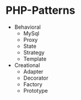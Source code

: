 # PHP-Patterns
- Behavioral
    * MySql
    * Proxy
    * State
    * Strategy
    * Template
- Creational
    * Adapter
    * Decorator
    * Factory
    * Prototype
